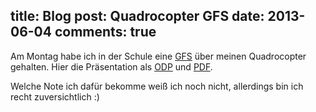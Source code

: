 title: Blog
post: Quadrocopter GFS
date: 2013-06-04
comments: true
---

Am Montag habe ich in der Schule eine [GFS][gfs] über meinen Quadrocopter gehalten. Hier die Präsentation als [ODP][odp] und [PDF][pdf].

Welche Note ich dafür bekomme weiß ich noch nicht, allerdings bin ich recht zuversichtlich :)

 [gfs]: https://de.wikipedia.org/wiki/Gleichwertige_Feststellung_von_Sch%C3%BClerleistungen
 [odp]: files/quadgfs.odp
 [pdf]: files/quadgfs.pdf
